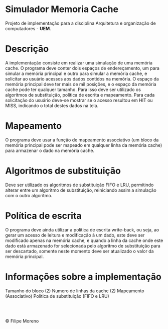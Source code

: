 # Simulador Memoria Cache

Projeto de implementação para a disciplina Arquitetura e organização de computadores - **UEM**.

# Descrição

A implementação consiste em realizar uma simulação de uma memória cache. O programa deve conter dois espaços de endereçamento, um para simular a memória principal e outro para simular a memória cache, e solicitar ao usuário acessos aos dados contidos na memória. O espaço da memória principal deve ter mais de mil posições, e o espaço da memória cache pode ter qualquer tamanho. Para isso deve ser utilizado os algoritmos de substituição, política de escrita e mapeamento. Para cada solicitação do usuário deve-se mostrar se o acesso resultou em HIT ou MISS, indicando o total destes dados na tela. 

# Mapeamento

O programa deve usar a função de mapeamento associativo (um bloco da memória principal pode ser mapeado em qualquer linha da memória cache) para armazenar o dado na memória cache.

# Algoritmos de substituição

Deve ser utilizado os algoritmos de substituição FIFO e LRU, permitindo alterar entre um algoritmo de substituição, reiniciando assim a simulação com o outro algoritmo. 

# Política de escrita

O programa deve ainda utilizar a política de escrita write-back, ou seja, ao gerar um acesso de leitura e modificação à um dado, este deve ser modificado apenas na memória cache, e quando a linha da cache onde este dado está armazenado for selecionada pelo algoritmo de substituição para ser descartado, somente neste momento deve ser atualizado o valor da memória principal. 

# Informações sobre a implementação

Tamanho do bloco (2)
Numero de linhas da cache (2)
Mapeamento (Associativo)
Política de substituição (FIFO e LRU)

<br> <br>

© Filipe Moreno
